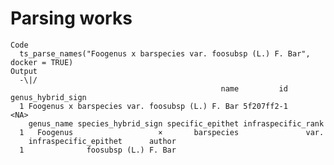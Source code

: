 # Parsing works

    Code
      ts_parse_names("Foogenus x barspecies var. foosubsp (L.) F. Bar", docker = TRUE)
    Output
      -\|/ 
                                                   name         id genus_hybrid_sign
      1 Foogenus x barspecies var. foosubsp (L.) F. Bar 5f207ff2-1              <NA>
        genus_name species_hybrid_sign specific_epithet infraspecific_rank
      1   Foogenus                   ×       barspecies               var.
        infraspecific_epithet      author
      1              foosubsp (L.) F. Bar

